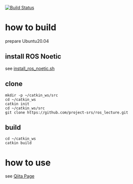 [![Build Status](https://travis-ci.org/project-srs/ros_lecture.svg?branch=master)](https://travis-ci.org/project-srs/ros_lecture)

# how to build
prepare Ubuntu20.04

## install ROS Noetic

see [install_ros_noetic.sh](install/install_ros_noetic.sh)

## clone

```shell
mkdir -p ~/catkin_ws/src
cd ~/catkin_ws
catkin init
cd ~/catkin_ws/src
git clone https://github.com/project-srs/ros_lecture.git
```

## build

```shell
cd ~/catkin_ws
catkin build
```

# how to use

see [Qiita Page](https://qiita.com/srs/items/5f44440afea0eb616b4a)
